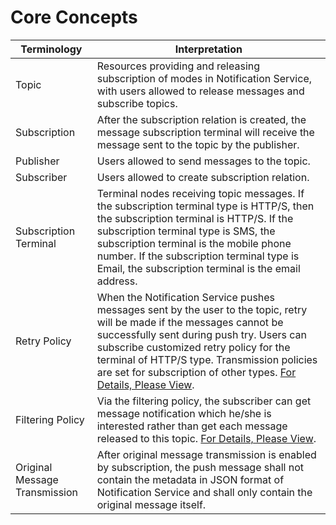 # Core Concepts

| **Terminology** | **Interpretation**                                                     |
| ------------ | ------------------------------------------------------------ |
| Topic         | Resources providing and releasing subscription of modes in Notification Service, with users allowed to release messages and subscribe topics. |
| Subscription         | After the subscription relation is created, the message subscription terminal will receive the message sent to the topic by the publisher. |
| Publisher       | Users allowed to send messages to the topic.                                   |
| Subscriber       | Users allowed to create subscription relation.                                     |
| Subscription Terminal     | Terminal nodes receiving topic messages. If the subscription terminal type is HTTP/S, then the subscription terminal is HTTP/S. If the subscription terminal type is SMS, the subscription terminal is the mobile phone number. If the subscription terminal type is Email, the subscription terminal is the email address. |
| Retry Policy     | When the Notification Service pushes messages sent by the user to the topic, retry will be made if the messages cannot be successfully sent during push try. Users can subscribe customized retry policy for the terminal of HTTP/S type. Transmission policies are set for subscription of other types. [For Details, Please View](../Operation-Guide/Message-Management/Reties-Policies.md). |
| Filtering Policy     | Via the filtering policy, the subscriber can get message notification which he/she is interested rather than get each message released to this topic. [For Details, Please View](../Operation-Guide/Subscription-Management/Filtering-Policies.md). |
| Original Message Transmission | After original message transmission is enabled by subscription, the push message shall not contain the metadata in JSON format of Notification Service and shall only contain the original message itself. |
